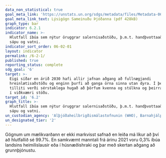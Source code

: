 ```yaml
---
data_non_statistical: true
goal_meta_link: 'https://unstats.un.org/sdgs/metadata/files/Metadata-06-02-01.pdf'
goal_meta_link_text: Lýsigögn Sameinuðu Þjóðanna (pdf 428kB)
graph_type: bar
indicator: 6.2.1
indicator_name: >-
  Hlutfall íbúa sem nýtur öruggrar salernisaðstöðu, þ.m.t. handþvottaaðstöðu með
  sápu og vatni.
indicator_sort_order: 06-02-01
layout: indicator
permalink: /6-2-1/
published: true
reporting_status: complete
sdg_goal: '6'
target: >-
  Eigi síðar en árið 2030 hafi allir jafnan aðgang að fullnægjandi
  hreinlætisaðstöðu og enginn þurfi að ganga örna sinna utan dyra. Í þessu
  tilliti verði sérstaklega hugað að þörfum kvenna og stúlkna og þeirra sem eru
  í viðkvæmri stöðu.
target_id: '6.2'
graph_title: >-
  Hlutfall íbúa sem nýtur öruggrar salernisaðstöðu, þ.m.t. handþvottaaðstöðu með
  sápu og vatni.
un_custodian_agency: 'Alþjóðaheilbrigðismálastofnunin (WHO), Barnahjálp Sameinuðu Þjóðanna (UNICEF)'
un_designated_tier: '2'
---
```


Gögnum um mælikvarðann er ekki markvisst safnað en leiða má líkur að því að hlutfallið sé 99.7%. En samkvæmt manntali frá árinu 2021 voru 0,3% íbúa landsins heimilislausir eða í húsnæðishraki og þar með skertan aðgang að grunnþjónustu. 
